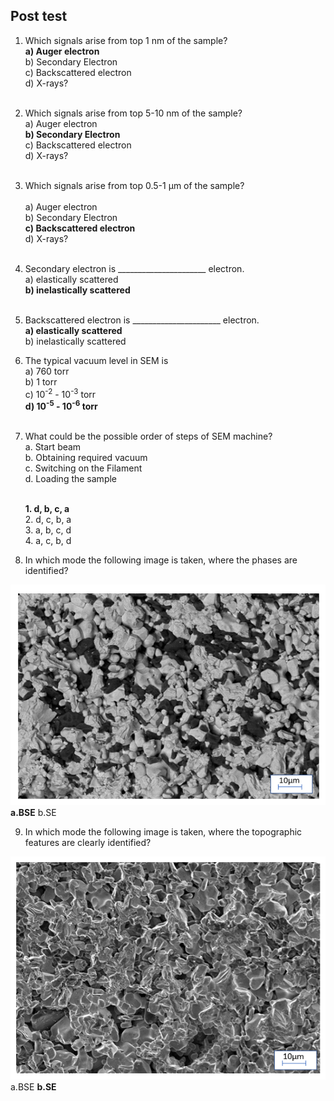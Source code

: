 ## Post test
1)	Which signals arise from top 1 nm of the sample?<br>
<b>a) Auger electron</b><br>   b) Secondary Electron<br>   c) Backscattered electron<br>   d) X-rays?<br><br>
2)	Which signals arise from top 5-10 nm of the sample?<br>
a) Auger electron<br>  <b>b) Secondary Electron</b><br>  c) Backscattered electron<br>  d) X-rays?<br><br>
3)	Which signals arise from top 0.5-1 µm of the sample?<br><br>
a) Auger electron <br>  b) Secondary Electron<br>   <b>c) Backscattered electron</b><br>   d) X-rays?<br><br>
4)	Secondary electron is ______________________ electron.<br>
a) elastically  scattered<br> <b>b) inelastically scattered</b><br><br>
5)	Backscattered electron is ______________________ electron.<br>
<b>a) elastically scattered</b><br> b) inelastically scattered<br>

6)	The typical vacuum level in SEM is<br>
	a) 760 torr<br>	b) 1 torr<br>	c) 10<sup>-2</sup> - 10<sup>-3</sup> torr<br>		<b>d) 10<sup>-5</sup> - 10<sup>-6</sup> torr</b><br><br>
	
7)	What could be the possible order of steps of SEM machine?<br>
a.	Start beam <br>
b.	Obtaining required vacuum<br>
c.	Switching on the Filament<br>
d.	Loading the sample<br><br>

    <b>1. d, b, c, a</b><br>
	2. d, c, b, a<br>
	3. a, b, c, d<br>
	4. a, c, b, d<br>
8) In which mode the following image is taken, where the phases are identified?

<img src="images/sem_bse_img.PNG"><br>
<b>a.BSE</b>
b.SE

9) In which mode the following image is taken, where the topographic features are clearly identified?

<img src="images/sem_se_img.PNG"><br>
a.BSE
<b>b.SE</b>






